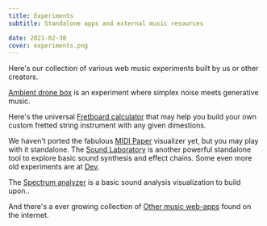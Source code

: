 ```yaml
---
title: Experiments
subtitle: Standalone apps and external music resources

date: 2021-02-30
cover: experiments.png
---
```


Here's our collection of various web music experiments built by us or other creators.

[Ambient drone box](./ambience/index.md) is an experiment where simplex noise meets generative music.

Here's the universal [Fretboard calculator](./fretboard/index.md) that may help you build your own custom fretted string instrument with any given dimestions.

We haven't ported the fabulous [MIDI Paper](./paper/index.md) visualizer yet, but you may play with it standalone. The [Sound Laboratory](./lab/index.md) is another powerful standalone tool to explore basic sound synthesis and effect chains. Some even more old experiments are at [Dev](./dev/index.md).

The [Spectrum analyzer](./spectrum/index.md) is a basic sound analysis visualization to build upon..

And there's a ever growing collection of [Other music web-apps](./other/index.md) found on the internet.
